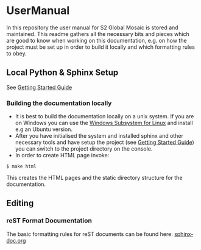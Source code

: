 # UserManual
In this repository the  user manual for S2 Global Mosaic is stored and maintained.
This readme gathers all the necessary bits and pieces which are good to know when working on this documentation, 
e.g. on how the project must be set up in order to build it locally and which formatting rules to obey.

## Local Python & Sphinx Setup
See [Getting Started Guide](https://docs.readthedocs.io/en/latest/getting_started.html)
 
### Building the documentation locally
* It is best to build the documentation locally on a unix system. If you are on Windows you can use 
the [Windows Subsystem for Linux](https://docs.microsoft.com/en-us/windows/wsl/install-win10) and install e.g an 
Ubuntu version.
* After you have initialised the system and installed sphinx and other necessary tools and have setup the project 
(see [Getting Started Guide](https://docs.readthedocs.io/en/latest/getting_started.html)) you can switch to the 
project directory on the console.
* In order to create HTML page invoke:

```
$ make html
```
     
This creates the HTML pages and the static directory structure for the documentation.

## Editing

### reST Format Documentation
The basic formatting rules for reST documents can be found here: [sphinx-doc.org](http://www.sphinx-doc.org/en/master/usage/restructuredtext/basics.html)

 
